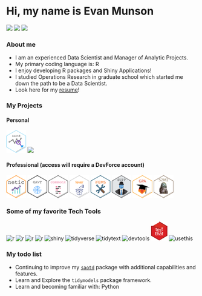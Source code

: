 # Hi, my name is Evan Munson

[<img height="30" src="https://img.shields.io/badge/twitter-%231DA1F2.svg?&style=for-the-badge&logo=twitter&logoColor=white" />][twitter]
[<img height="30" src="https://img.shields.io/badge/linkedin-blue.svg?&style=for-the-badge&logo=linkedin&logoColor=white" />][LinkedIn]
[<img height="30" src="https://img.shields.io/badge/orcid-green.svg?&style=for-the-badge&logo=orcid&logoColor=white" />][ORCID ID]

### About me

* I am an experienced Data Scientist and Manager of Analytic Projects.
* My primary coding language is:  R
* I enjoy developing R packages and Shiny Applications!
* I studied Operations Research in graduate school which started me down the path to be a Data Scientist.
* Look here for my [resume](https://evan-l-munson.github.io/elm_resume/)!

### My Projects

#### Personal

[<img height="60" src="https://github.com/evan-l-munson/saotd/raw/master/man/figures/hex_saotd.png" />][saotd]
[<img height="60" src="https://github.com/evan-l-munson/SUIT/raw/master/www/hex_SUIT_v2.png" />][suit_public]

#### Professional (access will require a DevForce account)

[<img height="60" src="www/hex_netic.png" />][netic]
[<img height="60" src="www/hex_GAVT.png" />][gavt]
[<img height="60" src="www/hex_commonR.png" />][commonR]
[<img height="60" src="www/hex_fever.png" />][fever]
[<img height="60" src="www/hex_iFEMS.png" />][ifems]
[<img height="60" src="www/hex_SUIT_v2.png" />][suit]
[<img height="60" src="www/hex_GPA.png" />][gpa]
[<img height="60" src="www/hex_S2M2.png" />][s2m2]

### Some of my favorite Tech Tools

<p align="left">
<img src="https://docs.rstudio.com/connect/admin/images/RStudio-ball.svg" alt="r" width="50" height="50"/> 
<img src="https://github.githubassets.com/images/modules/logos_page/GitHub-Mark.png" alt="r" width="50" height="50"/> 
<img src="https://about.gitlab.com/images/press/logo/png/gitlab-icon-rgb.png" alt="r" width="50" height="50"/> 
<img src="https://cran.r-project.org/Rlogo.svg" alt="r" width="50" height="50"/> 
<img src="https://blog.efpsa.org/wp-content/uploads/2019/04/pic1-552x640.png" alt="shiny" height="50"/> 
<img src="https://www.tidyverse.org/images/hex-tidyverse.png" alt="tidyverse" height="50"/> 
<img src="https://raw.githubusercontent.com/juliasilge/tidytext/master/man/figures/tidytext.png" alt="tidytext" height="50"/> 
<img src="https://devtools.r-lib.org/reference/figures/logo.svg" alt="devtools" height="50"/> 
<img src="https://raw.githubusercontent.com/r-lib/testthat/master/man/figures/logo.png" alt="testthat" height="50"/> 
<img src="https://usethis.r-lib.org/reference/figures/logo.png" alt="usethis" height="50"/> 
</p>

### My todo list

* Continuing to improve my [`saotd`](https://github.com/evan-l-munson/saotd) package with additional capabilities and features.
* Learn and Explore the `tidymodels` package framework.
* Learn and becoming familiar with:  Python

[twitter]: https://twitter.com/spot2ring
[linkedin]: https://www.linkedin.com/in/evan-munson-50033b61/
[ORCID ID]: http://orcid.org/0000-0002-9958-6800
[saotd]: https://github.com/evan-l-munson/saotd
[netic]: https://gitlab.devforce.disa.mil/netc-dsd/netic
[gavt]: https://gitlab.devforce.disa.mil/netc-dsd/gavt
[commonR]: https://gitlab.devforce.disa.mil/emunson/commonr
[fever]: https://gitlab.devforce.disa.mil/netc-dsd/fever
[ifems]: https://gitlab.devforce.disa.mil/netc-dsd/ifems
[suit]: https://gitlab.devforce.disa.mil/netc-dsd/pmo/suit
[gpa]: https://gitlab.devforce.disa.mil/netc-dsd/pmo/gpa
[s2m2]: https://gitlab.devforce.disa.mil/netc-dsd/pmo/s2m2
[suit_public]: https://github.com/evan-l-munson/SUIT

